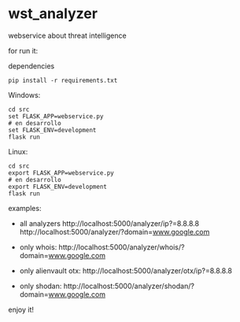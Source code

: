 # wst_analyzer

webservice about threat intelligence

for run it:

dependencies

```
pip install -r requirements.txt
```

Windows:
```
cd src
set FLASK_APP=webservice.py
# en desarrollo
set FLASK_ENV=development
flask run
```

Linux:
```
cd src
export FLASK_APP=webservice.py
# en desarrollo
export FLASK_ENV=development
flask run
```

examples:

- all analyzers
http://localhost:5000/analyzer/ip?=8.8.8.8
http://localhost:5000/analyzer/?domain=www.google.com

- only whois:
http://localhost:5000/analyzer/whois/?domain=www.google.com

- only alienvault otx:
http://localhost:5000/analyzer/otx/ip?=8.8.8.8

- only shodan:
http://localhost:5000/analyzer/shodan/?domain=www.google.com

enjoy it!
